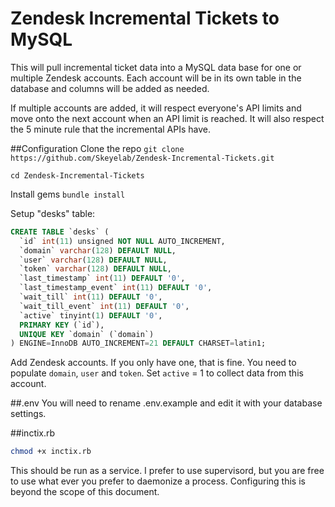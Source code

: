 # Zendesk Incremental Tickets to MySQL

This will pull incremental ticket data into a MySQL data base for one or multiple Zendesk accounts.  Each account will be in its own table in the database and columns will be added as needed. 

If multiple accounts are added, it will respect everyone's API limits and move onto the next account when an API limit is reached.  It will also respect the 5 minute rule that the incremental APIs have.

##Configuration
Clone the repo
```git clone https://github.com/Skeyelab/Zendesk-Incremental-Tickets.git```

```cd Zendesk-Incremental-Tickets```

Install gems
```bundle install```

Setup "desks" table:

```sql
CREATE TABLE `desks` (
  `id` int(11) unsigned NOT NULL AUTO_INCREMENT,
  `domain` varchar(128) DEFAULT NULL,
  `user` varchar(128) DEFAULT NULL,
  `token` varchar(128) DEFAULT NULL,
  `last_timestamp` int(11) DEFAULT '0',
  `last_timestamp_event` int(11) DEFAULT '0',
  `wait_till` int(11) DEFAULT '0',
  `wait_till_event` int(11) DEFAULT '0',
  `active` tinyint(1) DEFAULT '0',
  PRIMARY KEY (`id`),
  UNIQUE KEY `domain` (`domain`)
) ENGINE=InnoDB AUTO_INCREMENT=21 DEFAULT CHARSET=latin1;
```
Add Zendesk accounts.  If you only have one, that is fine. You need to populate `domain`, `user` and `token`.  Set `active` = 1 to collect data from this account.

##.env
You will need to rename .env.example and edit it with your database settings.



##inctix.rb
```bash
chmod +x inctix.rb
```
This should be run as a service.  I prefer to use supervisord, but you are free to use what ever you prefer to daemonize a process.  Configuring this is beyond the scope of this document.

